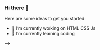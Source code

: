 ### Hi there 👋

Here are some ideas to get you started:

- 🔭 I’m currently working on HTML CSS Js
- 🌱 I’m currently learning coding

-->
